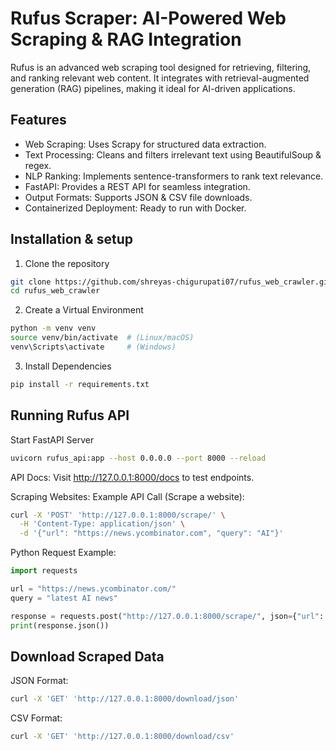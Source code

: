 # Rufus Scraper: AI-Powered Web Scraping & RAG Integration

Rufus is an advanced web scraping tool designed for retrieving, filtering, and ranking relevant web content. It integrates with retrieval-augmented generation (RAG) pipelines, making it ideal for AI-driven applications.


## Features

- Web Scraping: Uses Scrapy for structured data extraction.
- Text Processing: Cleans and filters irrelevant text using BeautifulSoup & regex.
- NLP Ranking: Implements sentence-transformers to rank text relevance.
- FastAPI: Provides a REST API for seamless integration.
- Output Formats: Supports JSON & CSV file downloads.
- Containerized Deployment: Ready to run with Docker.


## Installation & setup

1. Clone the repository
```bash
git clone https://github.com/shreyas-chigurupati07/rufus_web_crawler.git
cd rufus_web_crawler
```

2. Create a Virtual Environment
```bash
python -m venv venv
source venv/bin/activate  # (Linux/macOS)
venv\Scripts\activate     # (Windows)
```

3. Install Dependencies
```bash
pip install -r requirements.txt
```


## Running Rufus API
Start FastAPI Server
```bash
uvicorn rufus_api:app --host 0.0.0.0 --port 8000 --reload
```
API Docs: Visit http://127.0.0.1:8000/docs to test endpoints.

Scraping Websites:
Example API Call (Scrape a website):
```bash
curl -X 'POST' 'http://127.0.0.1:8000/scrape/' \
  -H 'Content-Type: application/json' \
  -d '{"url": "https://news.ycombinator.com", "query": "AI"}'
```

Python Request Example:
```python
import requests

url = "https://news.ycombinator.com/"
query = "latest AI news"

response = requests.post("http://127.0.0.1:8000/scrape/", json={"url": url, "query": query})
print(response.json())
```

## Download Scraped Data
JSON Format:
```bash
curl -X 'GET' 'http://127.0.0.1:8000/download/json'
```

CSV Format:
```bash
curl -X 'GET' 'http://127.0.0.1:8000/download/csv'
```
